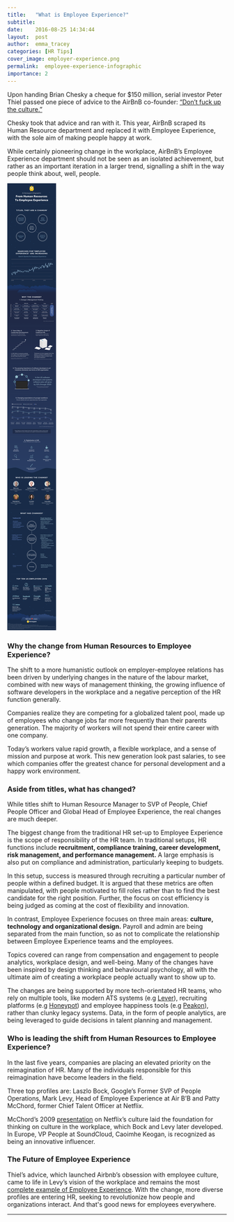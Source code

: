 ```yaml
---
title:   "What is Employee Experience?"
subtitle:
date:    2016-08-25 14:34:44
layout:  post
author:  emma_tracey
categories: [HR Tips]
cover_image: employer-experience.png
permalink:  employee-experience-infographic
importance: 2
---
```



Upon handing Brian Chesky  a cheque for $150 million, serial investor Peter Thiel passed one piece of advice to the AirBnB co-founder: [“Don’t fuck up the culture.”](https://medium.com/@bchesky/dont-fuck-up-the-culture-597cde9ee9d4#.1w643s796) 

Chesky took  that advice and ran with it. This year, AirBnB scraped its Human Resource department and replaced it with Employee Experience, with the sole aim of making people happy at work. 

<!--more--> 

While certainly pioneering change in the workplace, AirBnB’s Employee Experience department should not be seen as an isolated achievement, but rather as an important iteration in a larger trend, signalling a shift in the way people think about, well, people. 



![employee-experience-infographic](/assets/images/what-is-employee-experience-infographic.png)


### Why the change from Human Resources to Employee Experience?

The shift to a more humanistic outlook on employer-employee relations has been driven by underlying changes in the nature of the labour market, combined with new ways of management thinking, the growing influence of software developers in the workplace and a negative perception of the HR function generally. 

Companies realize they are competing for a globalized talent pool, made up of  employees who change jobs far more frequently than their parents generation. The majority of workers will not spend their entire career with one company.  

Today’s workers value rapid growth, a flexible workplace, and a sense of mission and purpose at work. This new generation look past salaries, to see which companies offer the greatest chance for personal development and a happy work environment. 

### Aside from titles, what has changed?

While titles shift to Human Resource Manager to SVP of People, Chief People Officer and  Global Head of Employee Experience, the real changes are much deeper.  

The biggest change from the traditional HR set-up to Employee Experience is the scope of responsibility of the HR team. In traditional setups,  HR functions include **recruitment, compliance training, career development, risk management, and performance management.** A large emphasis is also put on compliance and administration, particularly keeping to budgets.  

In this setup, success is measured through recruiting a particular number of people within a defined budget. It is argued that these metrics are often manipulated, with people motivated to fill roles rather than to find the best candidate for the right position. Further, the focus on cost efficiency is being judged as coming at the cost of flexibility and innovation. 

In contrast, Employee Experience focuses on three main areas: **culture, technology and organizational design.** Payroll and admin are being separated from the main function, so as not to complicate the relationship between Employee Experience teams and the employees. 

Topics covered can range from compensation and engagement to people analytics, workplace design, and well-being.  Many of the changes have been inspired by design thinking and behavioural psychology, all with the ultimate aim of creating a workplace people actually want to show up to. 

The changes are being supported by more tech-orientated HR teams, who rely on multiple tools, like modern ATS systems (e.g [Lever](https://www.lever.co/)), recruiting platforms (e.g [Honeypot](https://www.honeypot.io/pages/for_employers?utm_source=EX)) and employee happiness tools (e.g [Peakon]( https://peakon.com/)), rather than clunky legacy systems. Data, in the form of people analytics, are being leveraged to guide decisions in talent planning and management. 

### Who is leading the shift from Human Resources to Employee Experience? 

In the last five years, companies are placing an elevated priority on the reimagination of HR.  Many of the individuals responsible for this reimagination have become leaders in the field. 

Three top profiles are:  Laszlo Bock, Google’s Former SVP of People Operations, Mark Levy, Head of Employee Experience at Air B’B and Patty McChord, former Chief Talent Officer at Netflix. 

McChord’s 2009 [presentation]( http://www.slideshare.net/reed2001/culture-1798664) on Netflix’s culture laid the foundation for thinking on culture in the workplace, which Bock and Levy later developed. In Europe, VP People at SoundCloud, Caoimhe Keogan, is recognized as being an innovative influencer. 

### The Future of Employee Experience

Thiel’s advice, which launched Airbnb’s obsession with employee culture, came to life in Levy’s vision of the workplace and remains the most [complete example of Employee Experience](http://www.forbes.com/sites/jeannemeister/2015/07/21/airbnbs-chief-human-resource-officer-becomes-chief-employee-experience-officer/3/#620e80862b68). With the change, more diverse profiles are entering HR, seeking to revolutionize how people and organizations interact. And that's good news for employees everywhere. 

* * * 

